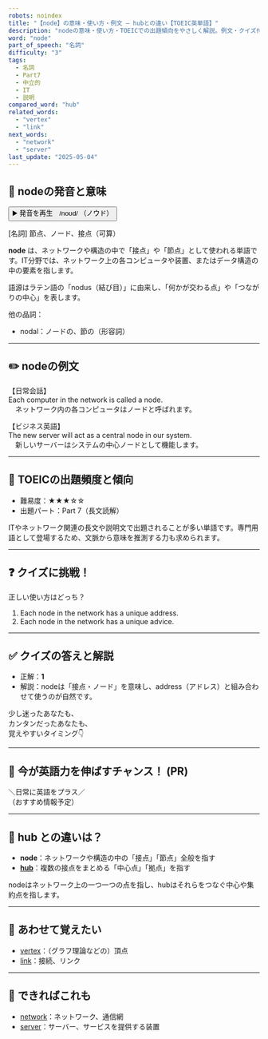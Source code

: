 ```yaml
---
robots: noindex
title: "【node】の意味・使い方・例文 ― hubとの違い【TOEIC英単語】"
description: "nodeの意味・使い方・TOEICでの出題傾向をやさしく解説。例文・クイズ付きでhubとの違いもわかりやすく学べます。"
word: "node"
part_of_speech: "名詞"
difficulty: "3"
tags:
  - 名詞
  - Part7
  - 中立的
  - IT
  - 説明
compared_word: "hub"
related_words:
  - "vertex"
  - "link"
next_words:
  - "network"
  - "server"
last_update: "2025-05-04"
---
```


## 🔰 nodeの発音と意味

<button class="play-audio" onclick="playTTS('node')">
  <span class="play-audio-main">
    ▶️ 発音を再生　/noʊd/
  </span>
  <span class="play-audio-sub">
    （ノウド）
  </span>
</button>

[名詞] 節点、ノード、接点（可算）

**node** は、ネットワークや構造の中で「接点」や「節点」として使われる単語です。IT分野では、ネットワーク上の各コンピュータや装置、またはデータ構造の中の要素を指します。

語源はラテン語の「nodus（結び目）」に由来し、「何かが交わる点」や「つながりの中心」を表します。

他の品詞：  
- nodal：ノードの、節の（形容詞）

---

## ✏️ nodeの例文

【日常会話】  
Each computer in the network is called a node.  
　ネットワーク内の各コンピュータはノードと呼ばれます。

【ビジネス英語】  
The new server will act as a central node in our system.  
　新しいサーバーはシステムの中心ノードとして機能します。

---

## 🎯 TOEICの出題頻度と傾向

- 難易度：★★★☆☆
- 出題パート：Part 7（長文読解）

ITやネットワーク関連の長文や説明文で出題されることが多い単語です。専門用語として登場するため、文脈から意味を推測する力も求められます。

---

## ❓ クイズに挑戦！

正しい使い方はどっち？

1. Each node in the network has a unique address.  
2. Each node in the network has a unique advice.

---

## ✅ クイズの答えと解説

- 正解：**1**
- 解説：nodeは「接点・ノード」を意味し、address（アドレス）と組み合わせて使うのが自然です。

少し迷ったあなたも、  
カンタンだったあなたも、  
覚えやすいタイミング👇️

---

## 🚀 今が英語力を伸ばすチャンス！ (PR)

<div class="info-center">
＼日常に英語をプラス／<br>  
（おすすめ情報予定）
</div>

---

## 🤔  hub との違いは？

- **node**：ネットワークや構造の中の「接点」「節点」全般を指す
- **[hub](/hub)**：複数の接点をまとめる「中心点」「拠点」を指す

nodeはネットワーク上の一つ一つの点を指し、hubはそれらをつなぐ中心や集約点を指します。

---

## 🧩 あわせて覚えたい

- [vertex](/vertex)：（グラフ理論などの）頂点
- [link](/link)：接続、リンク

---

## 📖 できればこれも

- [network](/network)：ネットワーク、通信網
- [server](/server)：サーバー、サービスを提供する装置

<!-- cvid: aid31_bid23 -->
